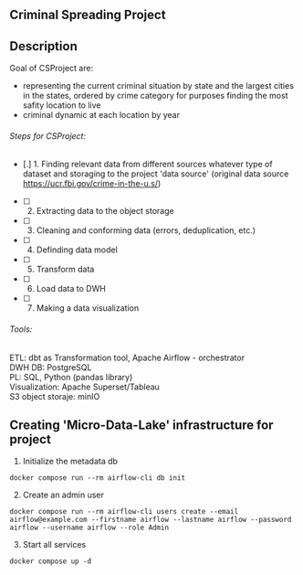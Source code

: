 ## Criminal Spreading Project

## Description

Goal of CSProject are:
 - representing the current criminal situation by state and the largest cities in the states, ordered by crime category for purposes finding the most safity location to live
 - criminal dynamic at each location by year

###### Steps for CSProject:

- [.] 1. Finding relevant data from different sources whatever type of dataset and storaging to the project 'data source'  (original data source https://ucr.fbi.gov/crime-in-the-u.s/)
- [ ] 2. Extracting data to the object storage 
- [ ] 3. Cleaning and conforming data (errors, deduplication, etc.) 
- [ ] 4. Definding data model
- [ ] 5. Transform data
- [ ] 6. Load data to DWH
- [ ] 7. Making a data visualization

###### Tools:

ETL: dbt as Transformation tool, Apache Airflow - orchestrator  
DWH DB: PostgreSQL   
PL: SQL, Python (pandas library)   
Visualization: Apache Superset/Tableau  
S3 object storaje: minIO   

## Creating 'Micro-Data-Lake' infrastructure for project

1. Initialize the metadata db

```shell
docker compose run --rm airflow-cli db init
```

2. Create an admin user

```shell
docker compose run --rm airflow-cli users create --email airflow@example.com --firstname airflow --lastname airflow --password airflow --username airflow --role Admin
```

3. Start all services

```shell
docker compose up -d
```
